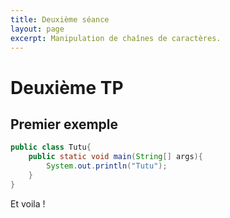 ```yaml
---
title: Deuxième séance
layout: page
excerpt: Manipulation de chaînes de caractères.
---
```


# Deuxième TP

## Premier exemple

<!-- Gestion des exceptions (programme de saisie du résultat d'une mutiplication -->

```java
public class Tutu{
    public static void main(String[] args){
        System.out.println("Tutu");
    }
}
```

Et voila !